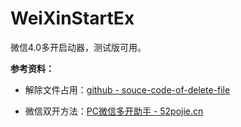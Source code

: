 # WeiXinStartEx
微信4.0多开启动器，测试版可用。



**参考资料：**

- 解除文件占用：[github - souce-code-of-delete-file](https://github.com/FanqieWorkgroup/souce-code-of-delete-file)

- 微信双开方法：[PC微信多开助手 - 52pojie.cn](https://www.52pojie.cn/thread-1978410-1-2.html)

